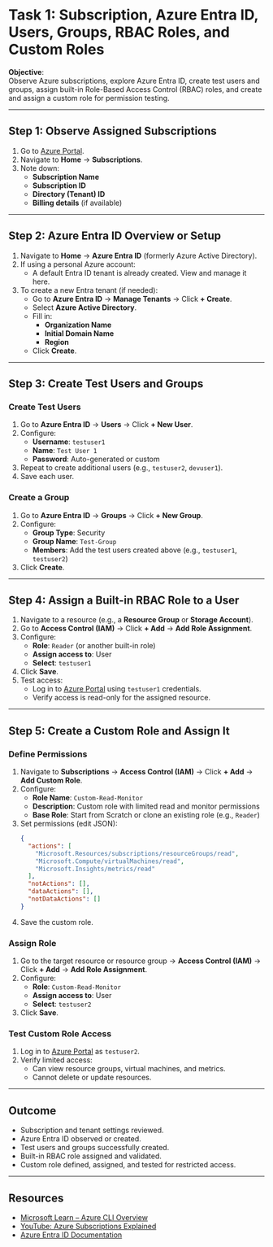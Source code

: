 # Task 1: Subscription, Azure Entra ID, Users, Groups, RBAC Roles, and Custom Roles

**Objective**:  
Observe Azure subscriptions, explore Azure Entra ID, create test users and groups, assign built-in Role-Based Access Control (RBAC) roles, and create and assign a custom role for permission testing.

---

## Step 1: Observe Assigned Subscriptions
1. Go to [Azure Portal](https://portal.azure.com).
2. Navigate to **Home** → **Subscriptions**.
3. Note down:
   - **Subscription Name**
   - **Subscription ID**
   - **Directory (Tenant) ID**
   - **Billing details** (if available)

---

## Step 2: Azure Entra ID Overview or Setup
1. Navigate to **Home** → **Azure Entra ID** (formerly Azure Active Directory).
2. If using a personal Azure account:
   - A default Entra ID tenant is already created. View and manage it here.
3. To create a new Entra tenant (if needed):
   - Go to **Azure Entra ID** → **Manage Tenants** → Click **+ Create**.
   - Select **Azure Active Directory**.
   - Fill in:
     - **Organization Name**
     - **Initial Domain Name**
     - **Region**
   - Click **Create**.

---

## Step 3: Create Test Users and Groups

### Create Test Users
1. Go to **Azure Entra ID** → **Users** → Click **+ New User**.
2. Configure:
   - **Username**: `testuser1`
   - **Name**: `Test User 1`
   - **Password**: Auto-generated or custom
3. Repeat to create additional users (e.g., `testuser2`, `devuser1`).
4. Save each user.

### Create a Group
1. Go to **Azure Entra ID** → **Groups** → Click **+ New Group**.
2. Configure:
   - **Group Type**: Security
   - **Group Name**: `Test-Group`
   - **Members**: Add the test users created above (e.g., `testuser1`, `testuser2`)
3. Click **Create**.

---

## Step 4: Assign a Built-in RBAC Role to a User
1. Navigate to a resource (e.g., a **Resource Group** or **Storage Account**).
2. Go to **Access Control (IAM)** → Click **+ Add** → **Add Role Assignment**.
3. Configure:
   - **Role**: `Reader` (or another built-in role)
   - **Assign access to**: User
   - **Select**: `testuser1`
4. Click **Save**.
5. Test access:
   - Log in to [Azure Portal](https://portal.azure.com) using `testuser1` credentials.
   - Verify access is read-only for the assigned resource.

---

## Step 5: Create a Custom Role and Assign It

### Define Permissions
1. Navigate to **Subscriptions** → **Access Control (IAM)** → Click **+ Add** → **Add Custom Role**.
2. Configure:
   - **Role Name**: `Custom-Read-Monitor`
   - **Description**: Custom role with limited read and monitor permissions
   - **Base Role**: Start from Scratch or clone an existing role (e.g., `Reader`)
3. Set permissions (edit JSON):
   ```json
   {
     "actions": [
       "Microsoft.Resources/subscriptions/resourceGroups/read",
       "Microsoft.Compute/virtualMachines/read",
       "Microsoft.Insights/metrics/read"
     ],
     "notActions": [],
     "dataActions": [],
     "notDataActions": []
   }
   ```
4. Save the custom role.

### Assign Role
1. Go to the target resource or resource group → **Access Control (IAM)** → Click **+ Add** → **Add Role Assignment**.
2. Configure:
   - **Role**: `Custom-Read-Monitor`
   - **Assign access to**: User
   - **Select**: `testuser2`
3. Click **Save**.

### Test Custom Role Access
1. Log in to [Azure Portal](https://portal.azure.com) as `testuser2`.
2. Verify limited access:
   - Can view resource groups, virtual machines, and metrics.
   - Cannot delete or update resources.

---

## Outcome
- Subscription and tenant settings reviewed.
- Azure Entra ID observed or created.
- Test users and groups successfully created.
- Built-in RBAC role assigned and validated.
- Custom role defined, assigned, and tested for restricted access.

---

## Resources
- [Microsoft Learn – Azure CLI Overview](https://learn.microsoft.com/azure/cli/)
- [YouTube: Azure Subscriptions Explained](https://www.youtube.com/results?search_query=azure+subscriptions+explained)
- [Azure Entra ID Documentation](https://learn.microsoft.com/azure/active-directory/)
